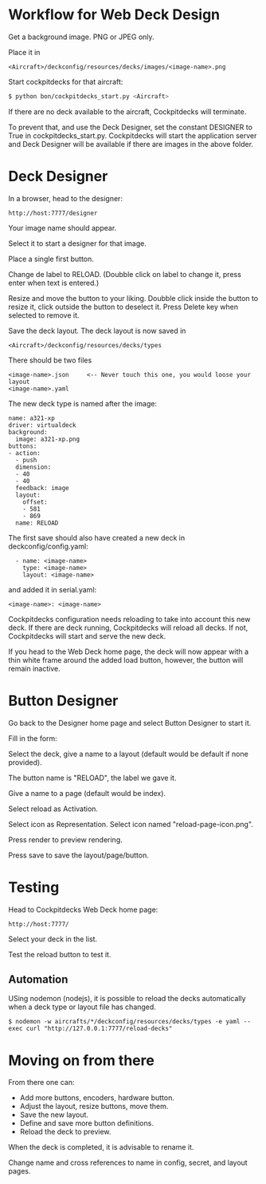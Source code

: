 # Workflow for Web Deck Design

Get a background image. PNG or JPEG only.

Place it in

```
<Aircraft>/deckconfig/resources/decks/images/<image-name>.png
```

Start cockpitdecks for that aircraft:

```sh
$ python bon/cockpitdecks_start.py <Aircraft>
```

If there are no deck available to the aircraft, Cockpitdecks will terminate.

To prevent that, and use the Deck Designer, set the constant DESIGNER to True in cockpitdecks_start.py.
Cockpitdecks will start the application server and Deck Designer will be available
if there are images in the above folder.


# Deck Designer

In a browser, head to the designer:

```
http://host:7777/designer
```

Your image name should appear.

Select it to start a designer for that image.

Place a single first button.

Change de label to RELOAD. (Doubble click on label to change it, press enter when text is entered.)

Resize and move the button to your liking. 
Doubble click inside the button to resize it,
click outside the button to deselect it.
Press Delete key when selected to remove it.


Save the deck layout. The deck layout is now saved in 

```
<Aircraft>/deckconfig/resources/decks/types
```

There should be two files

```
<image-name>.json     <-- Never touch this one, you would loose your layout
<image-name>.yaml
```

The new deck type is named after the image:

```
name: a321-xp
driver: virtualdeck
background:
  image: a321-xp.png
buttons:
- action:
  - push
  dimension:
  - 40
  - 40
  feedback: image
  layout:
    offset:
    - 581
    - 869
  name: RELOAD
```

The first save should also have created a new deck in deckconfig/config.yaml:

```
  - name: <image-name>
    type: <image-name>
    layout: <image-name>
```

and added it in serial.yaml:

```
<image-name>: <image-name>
```

Cockpitdecks configuration needs reloading to take into account this new deck.
If there are deck running, Cockpitdecks will reload all decks.
If not, Cockpitdecks will start and serve the new deck.

If you head to the Web Deck home page, the deck will now appear with a thin white frame
around the added load button, however, the button will remain inactive.


# Button Designer

Go back to the Designer home page and select Button Designer to start it.

Fill in the form:

Select the deck, give a name to a layout (default would be default if none provided).

The button name is "RELOAD", the label we gave it.

Give a name to a page (default would be index).

Select reload as Activation.

Select icon as Representation. Select icon named "reload-page-icon.png".

Press render to preview rendering.

Press save to save the layout/page/button.

# Testing

Head to Cockpitdecks Web Deck home page:

```
http://host:7777/
```

Select your deck in the list.

Test the reload button to test it.

## Automation

USing nodemon (nodejs), it is possible to reload the decks automatically when a deck type or layout file has changed. 

```
$ nodemon -w aircrafts/*/deckconfig/resources/decks/types -e yaml --exec curl "http://127.0.0.1:7777/reload-decks"
```

# Moving on from there

From there one can:

- Add more buttons, encoders, hardware button.
- Adjust the layout, resize buttons, move them.
- Save the new layout.
- Define and save more button definitions.
- Reload the deck to preview.


When the deck is completed, it is advisable to rename it.

Change name and cross references to name in config, secret, and layout pages.

